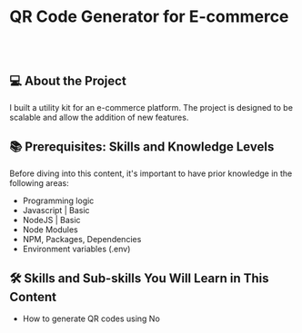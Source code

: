 <h1>QR Code Generator for E-commerce</h1>

<br/>
<br/>

## 💻 About the Project

I built a utility kit for an e-commerce platform. The project is designed to be scalable and allow the addition of new features.

## 📚 Prerequisites: Skills and Knowledge Levels

Before diving into this content, it's important to have prior knowledge in the following areas:

- Programming logic
- Javascript | Basic
- NodeJS | Basic
- Node Modules
- NPM, Packages, Dependencies
- Environment variables (.env)

## 🛠️ Skills and Sub-skills You Will Learn in This Content

- How to generate QR codes using No
